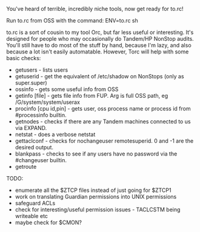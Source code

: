 You've heard of terrible, incredibly niche tools, now get ready for to.rc!

Run to.rc from OSS with the command: ENV=to.rc sh


to.rc is a sort of cousin to my tool Orc, but far less useful or interesting.
It's designed for people who may occasionally do Tandem/HP NonStop audits.
You'll still have to do most of the stuff by hand, because I'm lazy, and also
because a lot isn't easily automatable.
However, Torc will help with some basic checks:

- getusers - lists users
- getuserid - get the equivalent of /etc/shadow on NonStops (only as super.super)
- ossinfo - gets some useful info from OSS
- getinfo [file] - gets file info from FUP. Arg is full OSS path, eg /G/system/system/userax
- procinfo [cpu id,pin] - gets user, oss process name or process id from #processinfo builtin.
- getnodes - checks if there are any Tandem machines connected to us via EXPAND.
- netstat - does a verbose netstat
- gettaclconf - checks for nochangeuser remotesuperid. 0 and -1 are the desired output.
- blankpass - checks to see if any users have no password via the #changeuser builtin.
- getroute

TODO:
- enumerate all the $ZTCP files instead of just going for $ZTCP1
- work on translating Guardian permissions into UNIX permissions 
- safeguard ACLs
- check for interesting/useful permission issues - TACLCSTM being writeable etc
- maybe check for $CMON?
